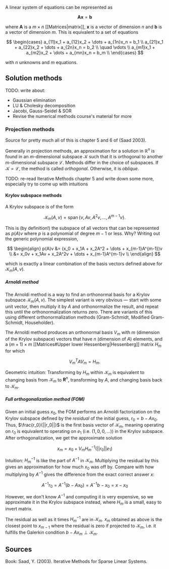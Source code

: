 A linear system of equations can be represented as

$$
\mathbf{Ax} = \mathbf{b}
$$

where $\mathbf{A}$ is a $m \times n$ [[Matrices|matrix]], $\mathbf{x}$ is a vector of dimension $n$
and $\mathbf{b}$ is a vector of dimension $m$.
This is equivalent to a set of equations

$$
\begin{cases}
a_{11}x_1 + a_{12}x_2 + \dots + a_{1n}x_n = b_1 \\
a_{21}x_1 + a_{22}x_2 + \dots + a_{2n}x_n = b_2 \\
\quad \vdots \\
a_{m1}x_1 + a_{m2}x_2 + \dots + a_{mn}x_n = b_m \\
\end{cases}
$$

with $n$ unknowns and $m$ equations.

## Solution methods

TODO: write about:
- Gaussian elimination
- LU & Cholesky decomposition
- Jacobi, Gauss-Seidel & SOR
- Revise the numerical methods course's material for more

### Projection methods

Source for pretty much all of this is chapter 5 and 6 of (Saad 2003).

Generally in projection methods, an approximation for a solution
in $\mathbb{R}^n$ is found in an $m$-dimensional subspace $\mathcal{K}$ such that it
is orthogonal to another $m$-dimensional subspace $\mathcal{L}$.
Methods differ in the choice of subspaces. If $\mathcal{K} = \mathcal{L}$,
the method is called *orthogonal*. Otherwise, it is *oblique*.

TODO: re-read Iterative Methods chapter 5 and write down some more,
especially try to come up with intuitions

#### Krylov subspace methods

A Krylov subspace is of the form

$$
\mathcal{K}_m(A, v) = \text{span}\,\{v, Av, A^2v, \dots, A^{m-1}v\}.
$$

This is (by definition!) the subspace of all vectors that can be
represented as $p(A)v$ where $p$ is a polynomial of degree $m-1$ or less.
Why? Writing out the generic polynomial expression,

$$
\begin{align}
p(A)v &= (x_0 + x_1A + x_2A^2 + \dots + x_{m-1}A^{m-1})v \\
&= x_0v + x_1Av + x_2A^2v + \dots + x_{m-1}A^{m-1}v \\
\end{align}
$$

which is exactly a linear combination of the basis vectors
defined above for $\mathcal{K}_m(A,v)$.

##### Arnoldi method

The Arnoldi method is a way to find an orthonormal basis
for a Krylov subspace $\mathcal{K}_m(A,v)$. The simplest variant is very obvious
— start with some unit vector, then multiply it by $A$ and
orthonormalize the result, and repeat this until the
orthonormalization returns zero. There are variants of this
using different orthonormalization methods
(Gram-Schmidt, Modified Gram-Schmidt, Householder).

The Arnoldi method produces an orthonormal basis $V_m$ with $m$ (dimension
of the Krylov subspace) vectors that have $n$ (dimension of $A$) elements,
and a $(m+1) \times m$ [[Matrices#Upper lower Hessenberg|Hessenberg]] matrix $H_m$ for which

$$
V_m^TAV_m = H_m.
$$

Geometric intuition: Transforming by $H_m$ within $\mathcal{K}_m$ is equivalent
to changing basis from $\mathcal{K}_m$ to $\mathbf{R}^n$, transforming by $A$,
and changing basis back to $\mathcal{K}_m$.

##### Full orthogonalization method (FOM)

Given an initial guess $x_0$, the FOM performs an Arnoldi factorization
on the Krylov subspace defined by the _residual_ of the initial guess,
$r_0 = b - Ax_0$. Thus, $\frac{r_0}{||r_0||}$ is the first basis vector of $\mathcal{K}_m$,
meaning operating on $r_0$ is equivalent to operating
on $e_1$ (i.e. $(1, 0, 0, \dots)$) in the Krylov subspace.
After orthogonalization, we get the approximate solution

$$
x_m = x_0 + V_mH_m^{-1}(||r_0||e_1)
$$

Intuition: $H_m^{-1}$ is like the part of  $A^{-1}$ in $\mathcal{K}_m$.
Multiplying the residual by this gives an approximation for
how much $x_0$ was off by. Compare with how multiplying by $A^{-1}$
gives the difference from the exact correct answer $x$:

$$
A^{-1}r_0 = A^{-1}(b - Ax_0) = A^{-1}b - x_0 = x - x_0
$$

However, we don't know $A^{-1}$ and computing it is very expensive,
so we approximate it in the Krylov subspace instead,
where $H_m$ is a small, easy to invert matrix.

The residual as well as it times $H_m^{-1}$ are in $\mathcal{K}_m$.
$x_m$ obtained as above is the closest point to $x_{m-1}$
where the residual is zero if projected to $\mathcal{K}_m$,
i.e. it fulfills the Galerkin condition $b - Ax_m \perp \mathcal{K}_m$.

## Sources

Book: Saad, Y. (2003). Iterative Methods for Sparse Linear Systems.
